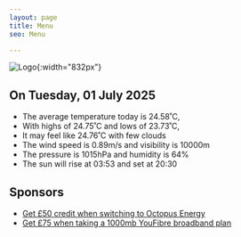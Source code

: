 ```yaml
---
layout: page
title: Menu
seo: Menu

---
```


![Logo](/images/logo.jpg){:width="832px"}

<!-- weather_marker starts -->
## On Tuesday, 01 July 2025

- The average temperature today is 24.58˚C,
- With highs of 24.75˚C and lows of 23.73˚C,
- It may feel like 24.76˚C with few clouds
- The wind speed is 0.89m/s and visibility is 10000m
- The pressure is 1015hPa and humidity is 64%
- The sun will rise at 03:53 and set at 20:30

<!-- weather_marker ends -->

## Sponsors

- [Get £50 credit when switching to Octopus Energy](https://bit.ly/3oD1nnS)
- [Get £75 when taking a 1000mb YouFibre broadband plan](https://aklam.io/91zWhU?)
